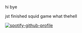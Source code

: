 hi bye

jst finished squid game what thehell

[![spotify-github-profile](https://spotify-github-profile.kittinanx.com/api/view?uid=31ccuakfop2nbrlfgknd5fracn3i&cover_image=true&theme=natemoo-re&show_offline=false&background_color=121212&interchange=true&bar_color=fbfbfb&bar_color_cover=false)](https://github.com/kittinan/spotify-github-profile)
